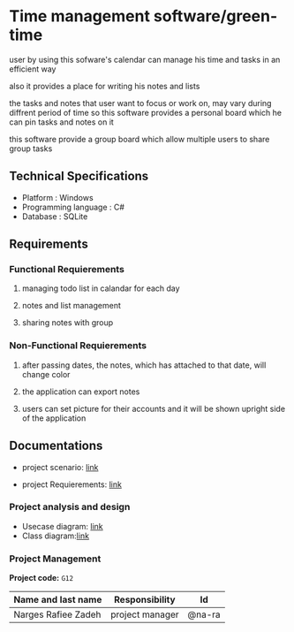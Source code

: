 # **Time management software/green-time**

user by using this sofware's calendar can manage his time and tasks in an efficient way

also it provides a place for writing his notes and lists 

the tasks and notes that user want to focus or work on, may vary during diffrent period of time so this software provides a personal board which he can pin tasks and notes on it

this software provide a group board which allow multiple users to share group tasks

## Technical Specifications
* Platform : Windows
* Programming language : C#
* Database : SQLite

## Requirements
### Functional Requierements
1. managing todo list in calandar for each day 
  
2. notes and list management
 
3. sharing notes with group

### Non-Functional Requierements
1. after passing dates, the notes, which has attached to that date, will change color

2. the application can export notes
 
3. users can set picture for their accounts and it will be shown upright side of the application



## Documentations
* project scenario: [link](https://github.com/na-ra/green-time/blob/f1535866d98f66363dcbb72973f12905b0468194/documentation/Scenario)

* project Requierements: [link](https://github.com/na-ra/green-time/blob/85f984db00b45c56c47bf7bfe818cf1b0a8e603e/documentation/Requirements)

### Project analysis and design
* Usecase diagram: [link](https://github.com/na-ra/green-time/blob/c879c512a5465aa11d3db74465371f543f354680/documentation/Use-case%20Diagram.jpg)
* Class diagram:[link](https://github.com/na-ra/green-time/blob/main/documentation/Class%20Diagram.jpg)
### Project Management

**Project code:** `G12`

| Name and last name | Responsibility  | Id |
|--------------------|----------|------|
|   Narges Rafiee Zadeh |  project manager  | @na-ra |



